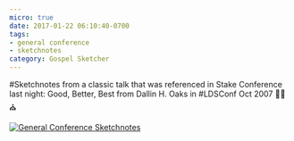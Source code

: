 ```yaml
---
micro: true
date: 2017-01-22 06:10:40-0700
tags:
- general conference
- sketchnotes
category: Gospel Sketcher
---
```


#Sketchnotes from a classic talk that was referenced in Stake Conference last night: Good, Better, Best from Dallin H. Oaks in #LDSConf Oct 2007 ✍🏼⛪️

[![General Conference Sketchnotes](https://media.bennorris.org/images/gospelsketcher/uploads/2018/3eff7eccb5.jpg)](https://media.bennorris.org/images/gospelsketcher/uploads/2018/3eff7eccb5.jpg)
